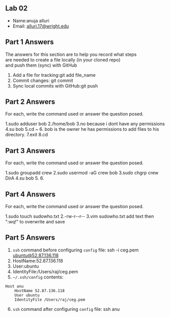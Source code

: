 ## Lab 02

- Name:anuja alluri
- Email: alluri.17@wright.edu

## Part 1 Answers

The answers for this section are to help you record what steps  
are needed to create a file locally (in your cloned repo)  
and push them (sync) with GitHub

1. Add a file for tracking:git add file_name
2. Commit changes: git commit
3. Sync local commits with GitHub:git push

## Part 2 Answers

For each, write the command used or answer the question posed.

1.sudo adduser bob
2./home/bob
3.no because i dont have any permissions
4.su bob
5.cd ~
6. bob is the  owner he has permissions to add files to his directory.
7.exit
8.cd

## Part 3 Answers

For each, write the command used or answer the question posed.

1.sudo groupadd crew
2.sudo usermod -aG crew bob
3.sudo chgrp crew DirA
4.su bob 
5.
6.

## Part 4 Answers

For each, write the command used or answer the question posed.

1.sudo touch sudowho.txt
2.-rw-r--r--
3.vim sudowho.txt
add text then ":wq!" to overwrite and save

## Part 5 Answers

1. `ssh` command before configuring `config` file: ssh -i ceg.pem ubuntu@52.87.136.118
2. HostName:52.87.136.118
3. User:ubuntu
4. IdentityFile:/Users/raj/ceg.pem
5. `~/.ssh/config` contents:

```
Host anu
    HostName 52.87.136.118
    User ubuntu
    IdentityFile /Users/raj/ceg.pem
```

6. `ssh` command after configuring `config` file: ssh anu
